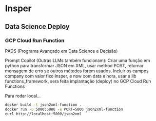 # Insper
## Data Science Deploy
### GCP Cloud Run Function

PADS (Programa Avançado em Data Science e Decisão)

Prompt Copilot (Outras LLMs também funcionam): Criar uma função em python para transformar JSON em XML, usar method POST, retornar mensagem de erro se outros métodos forem usados. Incluir os campos company com valor fixo Insper, e now com data e hora, usar a lib
functions_framework, sera feita implantação (deploy) no GCP Cloud Run Functions

Para rodar local...

```bash
docker build -t json2xml-function .
docker run -p 5000:5000 -e PORT=5000 json2xml-function
curl http://localhost:5000/json2xml
```